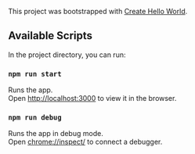 This project was bootstrapped with [Create Hello World](https://github.com/3axap4eHko/create-hello-world).

## Available Scripts

In the project directory, you can run:

### `npm run start`

Runs the app.<br />
Open [http://localhost:3000](http://localhost:3000) to view it in the browser.

### `npm run debug`

Runs the app in debug mode.<br />
Open [chrome://inspect/](chrome://inspect/) to connect a debugger.
